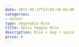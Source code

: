 ```yaml
---
date: 2017-05-17T13:03:58-04:00
categories:
- dinner
type: Vegetable Rice
title: Spicy Veggie Rice
description: Rice + Veg + spice
price: 8
---
```

